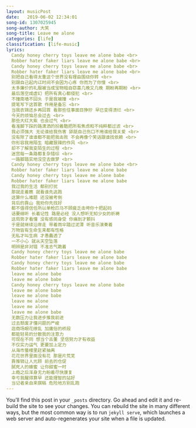 ```yaml
---
layout: musicPost
date:   2019-06-02 12:34:01
song-id: 1307025945
song-author: 大笑
song-title: Leave me alone
categories: [life]
classification: [life-music]
lyrics:
  Candy honey cherry toys leave me alone babe <br>
  Robber hater faker liars leave me alone babe <br>
  Candy honey cherry toys leave me alone babe <br>
  Robber hater faker liars leave me alone babe <br>
  别把自己看得太重这个世界没有理由围绕你转 <br>
  别跟自己起内讧时间不会因为心疼 你而为了你慢 <br>
  太多廉价的礼服被当成宝物暗自窃喜几晚又几晚 期盼再期盼 <br>
  最后落空成虚幻 把所有真心都侵犯 <br>
  不撞南墙不回头 于是我被撞 <br>
  提笔写下这首歌 作用是备忘 <br>
  当我衣锦还乡再回首 看那些往事面目狰狞 早已变得溃烂 <br>
  今天的烦恼总会过去 <br>
  那些大红大紫 也会过气 <br>
  看准脚下踩的路潇洒的扮着酷把所有焦虑和不纯粹都过滤 <br>
  我必须强大 无论谁给我伤害 舔舐自己伤口不用谁给我关爱 <br>
  没有除了谁谁都不能把我击败 不会再像个笑话跟谁找依赖 <br>
  你形容我用陌生 暗藏狠辣的作风 <br>
  却不了解我变陌生的过程 <br>
  迷宫每一条路都复杂错综 <br>
  一路脚踏实地没空去做梦 <br>
  Candy honey cherry toys leave me alone babe <br>
  Robber hater faker liars leave me alone babe
  Candy honey cherry toys leave me alone babe
  Robber hater faker liars leave me alone babe
  我过我的生活 都别打扰
  那就走着瞧 就看谁先逃跑
  这算什么难题 还没被考倒
  背后的靠山 我劝你先找好
  都不值得信任所以单枪匹马不顾疲乏击垮你十把起码
  话要细听 长着记性 路是必经 没人想听无知少女的祈祷
  这局势才看懂 没有感同身受 你痛到才颤抖
  于是就继续沿岸走 带着雨伞踏过泥潭 听音乐演奏着
  万物皆有生命生来都有性格
  无私才叫生病 才愚蠢透了
  一不小心 就从天空坠落
  明辨是非对错 不准志气跪着
  Candy honey cherry toys leave me alone babe
  Robber hater faker liars leave me alone babe
  Candy honey cherry toys leave me alone babe
  Robber hater faker liars leave me alone babe
  leave me alone babe
  leave me alone babe
  Candy honey cherry toys leave me alone babe
  leave me alone babe
  leave me alone babe
  leave me alone
  leave me alone
  leave me alone babe
  无数压力让我进步推我前进
  过去颓废才懂问题的严峻
  逛商场眼花缭乱 加庸俗的桥段
  都能轻易的分散我的注意力
  可现在不同 想当个古董 坚信努力才有收益
  不仅实力运气 更要加上定力
  从海市蜃楼里赶紧抽离
  花花世界里面没有花 那是片荒芜
  靠推销让人光顾 前去的仓促
  腻死人的蜂蜜 让你甜蜜一时
  上瘾之后浑身无力盼着尽快康复
  幸亏我醒得算早 还能理智的站好
  当记者亲自来撰稿 危险地方别乱跑
---
```

You’ll find this post in your `_posts` directory. Go ahead and edit it and re-build the site to see your changes. You can rebuild the site in many different ways, but the most common way is to run `jekyll serve`, which launches a web server and auto-regenerates your site when a file is updated.
